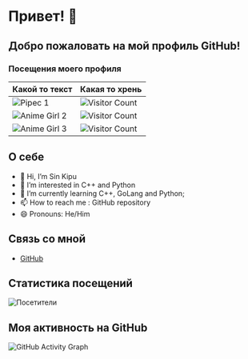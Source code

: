 # Привет! 👋

## Добро пожаловать на мой профиль GitHub!

### Посещения моего профиля



| Какой то текст          | Какая то хрень |
|------------------|----------------------|
| ![Pipec 1](https://i.gifer.com/origin/5b/5b09487ac662b10797f44f845dfe7a68_w200.gif) | ![Visitor Count](https://i.gifer.com/origin/5b/5b09487ac662b10797f44f845dfe7a68_w200.gif) |
| ![Anime Girl 2](https://encrypted-tbn0.gstatic.com/images?q=tbn:ANd9GcRUfeHg7RhAfmKRIl2mGR5xLqwnPnopJbOblfKFjENLU81LwcDBE3mnAR5Bq3PQ8H0ysBY&usqp=CAU) | ![Visitor Count](https://komarev.com/ghpvc/?username=AnSafov07&color=blue) |
| ![Anime Girl 3](https://example.com/anime-girl-3.png) | ![Visitor Count](https://komarev.com/ghpvc/?username=yourusername&color=red) |

## О себе
- 👋 Hi, I’m Sin Kipu
- 👀 I’m interested in C++ and Python
- 🌱 I’m currently learning C++, GoLang and Python;
- 📫 How to reach me : GitHub repository
- 😄 Pronouns: He/Him

## Связь со мной
- [GitHub](https://github.com/AnSafov07)


## Статистика посещений
![Посетители](https://komarev.com/ghpvc/?username=AnSafov07&color=green)

## Моя активность на GitHub
![GitHub Activity Graph](https://activity-graph.herokuapp.com/graph?username=AnSafov07&theme=react)

